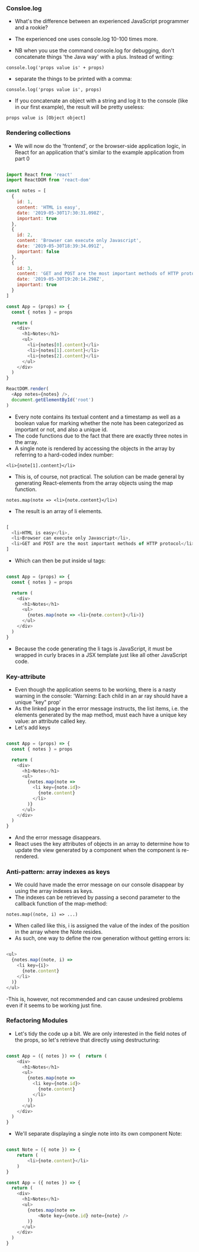 ### Consloe.log

- What's the difference between an experienced JavaScript programmer and a rookie? 
- The experienced one uses console.log 10-100 times more.

- NB when you use the command console.log for debugging, don't concatenate things 'the Java way' with a plus. Instead of writing:

`console.log('props value is' + props)`

- separate the things to be printed with a comma:

`console.log('props value is', props)`

- If you concatenate an object with a string and log it to the console (like in our first example), the result will be pretty useless: 

`props value is [Object object]`

### Rendering collections

- We will now do the 'frontend', or the browser-side application logic, in React for an application that's similar to the example application from part 0

```javascript

import React from 'react'
import ReactDOM from 'react-dom'

const notes = [
  {
    id: 1,
    content: 'HTML is easy',
    date: '2019-05-30T17:30:31.098Z',
    important: true
  },
  {
    id: 2,
    content: 'Browser can execute only Javascript',
    date: '2019-05-30T18:39:34.091Z',
    important: false
  },
  {
    id: 3,
    content: 'GET and POST are the most important methods of HTTP protocol',
    date: '2019-05-30T19:20:14.298Z',
    important: true
  }
]

const App = (props) => {
  const { notes } = props

  return (
    <div>
      <h1>Notes</h1>
      <ul>
        <li>{notes[0].content}</li>
        <li>{notes[1].content}</li>
        <li>{notes[2].content}</li>
      </ul>
    </div>
  )
}

ReactDOM.render(
  <App notes={notes} />,
  document.getElementById('root')
)
```

- Every note contains its textual content and a timestamp as well as a boolean value for marking whether the note has been categorized as important or not, and also a unique id.
- The code functions due to the fact that there are exactly three notes in the array. 
- A single note is rendered by accessing the objects in the array by referring to a hard-coded index number:

`<li>{note[1].content}</li>`

- This is, of course, not practical. The solution can be made general by generating React-elements from the array objects using the map function.

`notes.map(note => <li>{note.content}</li>)`

- The result is an array of li elements.

```javascript

[
  <li>HTML is easy</li>,
  <li>Browser can execute only Javascript</li>,
  <li>GET and POST are the most important methods of HTTP protocol</li>,
]
```

- Which can then be put inside ul tags:

```javascript

const App = (props) => {
  const { notes } = props

  return (
    <div>
      <h1>Notes</h1>
      <ul>        
        {notes.map(note => <li>{note.content}</li>)}      
      </ul>    
    </div>
  )
}
```

- Because the code generating the li tags is JavaScript, it must be wrapped in curly braces in a JSX template just like all other JavaScript code.


### Key-attribute

- Even though the application seems to be working, there is a nasty warning in the console: 
'Warning: Each child in an ar ray should have a unique "key" prop'
- As the linked page in the error message instructs, the list items, i.e. the elements generated by the map method, must each have a unique key value: an attribute called key.
- Let's add keys

```javascript

const App = (props) => {
  const { notes } = props

  return (
    <div>
      <h1>Notes</h1>
      <ul>
        {notes.map(note => 
          <li key={note.id}>            
            {note.content}          
          </li>        
        )}
      </ul>
    </div>
  )
}
```

- And the error message disappears. 
- React uses the key attributes of objects in an array to determine how to update the view generated by a component when the component is re-rendered.


### Anti-pattern: array indexes as keys

- We could have made the error message on our console disappear by using the array indexes as keys. 
- The indexes can be retrieved by passing a second parameter to the callback function of the map-method: 

`notes.map((note, i) => ...)`

- When called like this, i is assigned the value of the index of the position in the array where the Note resides.
- As such, one way to define the row generation without getting errors is:

```javascript

<ul>
  {notes.map((note, i) => 
    <li key={i}>
      {note.content}
    </li>
  )}
</ul>
```

-This is, however, not recommended and can cause undesired problems even if it seems to be working just fine.  

### Refactoring Modules

- Let's tidy the code up a bit. We are only interested in the field notes of the props, so let's retrieve that directly using destructuring: 

```javascript

const App = ({ notes }) => {  return (
    <div>
      <h1>Notes</h1>
      <ul>
        {notes.map(note => 
          <li key={note.id}>
            {note.content}
          </li>
        )}
      </ul>
    </div>
  )
}
```

- We'll separate displaying a single note into its own component Note: 

```javascript

const Note = ({ note }) => {  
    return (    
        <li>{note.content}</li>  
    )
}

const App = ({ notes }) => {
  return (
    <div>
      <h1>Notes</h1>
      <ul>
        {notes.map(note =>           
            <Note key={note.id} note={note} />        
        )}      
      </ul>
    </div>
  )
}
```